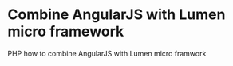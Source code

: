 # Combine AngularJS with Lumen micro framework
PHP how to combine AngularJS with Lumen micro framwork
